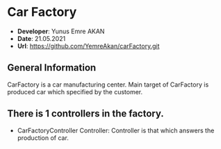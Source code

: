 # Car Factory

- **Developer**: Yunus Emre AKAN
- **Date**: 21.05.2021
- **Url**: https://github.com/YemreAkan/carFactory.git

## General Information
CarFactory is a car manufacturing center. Main target of
CarFactory is produced car which specified by the customer.
## There is 1 controllers in the factory.
- CarFactoryController Controller: Controller is that which answers the production of car.
